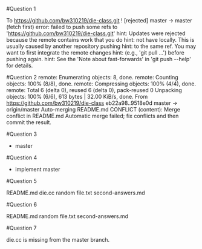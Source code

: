 #Question 1 

To https://github.com/bw310219/die-class.git
 ! [rejected]        master -> master (fetch first)
error: failed to push some refs to 'https://github.com/bw310219/die-class.git'
hint: Updates were rejected because the remote contains work that you do
hint: not have locally. This is usually caused by another repository pushing
hint: to the same ref. You may want to first integrate the remote changes
hint: (e.g., 'git pull ...') before pushing again.
hint: See the 'Note about fast-forwards' in 'git push --help' for details.

#Question 2
remote: Enumerating objects: 8, done.
remote: Counting objects: 100% (8/8), done.
remote: Compressing objects: 100% (4/4), done.
remote: Total 6 (delta 0), reused 6 (delta 0), pack-reused 0
Unpacking objects: 100% (6/6), 613 bytes | 32.00 KiB/s, done.
From https://github.com/bw310219/die-class
   eb22a98..9518e0d  master     -> origin/master
Auto-merging README.md
CONFLICT (content): Merge conflict in README.md
Automatic merge failed; fix conflicts and then commit the result.

#Question 3

* master

#Question 4

* implement
  master

#Question 5

README.md  die.cc  random file.txt  second-answers.md

#Question 6

README.md  random file.txt  second-answers.md

#Question 7

die.cc is missing from the master branch.

